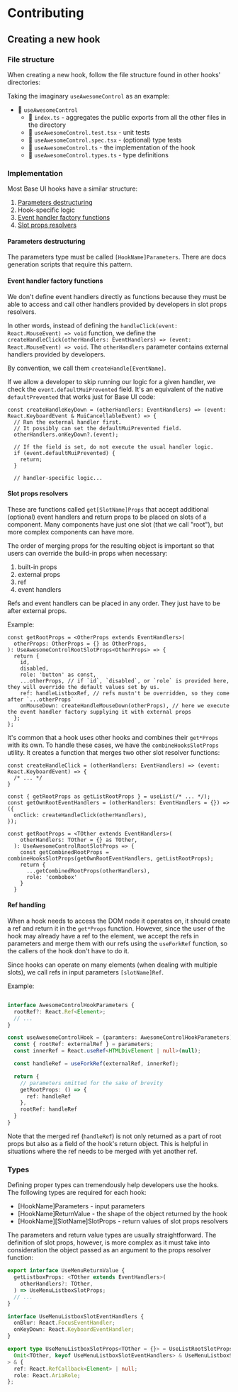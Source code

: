 # Contributing

## Creating a new hook

### File structure

When creating a new hook, follow the file structure found in other hooks' directories:

Taking the imaginary `useAwesomeControl` as an example:

- 📂 `useAwesomeControl`
  - 📄 `index.ts` - aggregates the public exports from all the other files in the directory
  - 📄 `useAwesomeControl.test.tsx` - unit tests
  - 📄 `useAwesomeControl.spec.tsx` - (optional) type tests
  - 📄 `useAwesomeControl.ts` - the implementation of the hook
  - 📄 `useAwesomeControl.types.ts` - type definitions

### Implementation

Most Base UI hooks have a similar structure:

1. [Parameters destructuring](#parameters-destructuring)
2. Hook-specific logic
3. [Event handler factory functions](#event-handler-factory-functions)
4. [Slot props resolvers](#slot-props-resolvers)

#### Parameters destructuring

The parameters type must be called `[HookName]Parameters`.
There are docs generation scripts that require this pattern.

#### Event handler factory functions

We don't define event handlers directly as functions because they must be able to access and call other handlers provided by developers in slot props resolvers.

In other words, instead of defining the `handleClick(event: React.MouseEvent) => void` function, we define the `createHandleClick(otherHandlers: EventHandlers) => (event: React.MouseEvent) => void`. The `otherHandlers` parameter contains external handlers provided by developers.

By convention, we call them `createHandle[EventName]`.

If we allow a developer to skip running our logic for a given handler, we check the `event.defaultMuiPrevented` field. It's an equivalent of the native `defaultPrevented` that works just for Base UI code:

```tsx
const createHandleKeyDown = (otherHandlers: EventHandlers) => (event: React.KeyboardEvent & MuiCancellableEvent) => {
  // Run the external handler first.
  // It possibly can set the defaultMuiPrevented field.
  otherHandlers.onKeyDown?.(event);

  // If the field is set, do not execute the usual handler logic.
  if (event.defaultMuiPrevented) {
    return;
  }

  // handler-specific logic...
```

#### Slot props resolvers

These are functions called `get[SlotName]Props` that accept additional (optional) event handlers and return props to be placed on slots of a component.
Many components have just one slot (that we call "root"), but more complex components can have more.

The order of merging props for the resulting object is important so that users can override the build-in props when necessary:

1. built-in props
2. external props
3. ref
4. event handlers

Refs and event handlers can be placed in any order.
They just have to be after external props.

Example:

```tsx
const getRootProps = <OtherProps extends EventHandlers>(
  otherProps: OtherProps = {} as OtherProps,
): UseAwesomeControlRootSlotProps<OtherProps> => {
  return {
    id,
    disabled,
    role: 'button' as const,
    ...otherProps, // if `id`, `disabled`, or `role` is provided here, they will override the default values set by us.
    ref: handleListboxRef, // refs mustn't be overridden, so they come after `...otherProps`
    onMouseDown: createHandleMouseDown(otherProps), // here we execute the event handler factory supplying it with external props
  };
};
```

It's common that a hook uses other hooks and combines their `get*Props` with its own.
To handle these cases, we have the `combineHooksSlotProps` utility.
It creates a function that merges two other slot resolver functions:

```tsx
const createHandleClick = (otherHandlers: EventHandlers) => (event: React.KeyboardEvent) => {
  /* ... */
}

const { getRootProps as getListRootProps } = useList(/* ... */);
const getOwnRootEventHandlers = (otherHandlers: EventHandlers = {}) => ({
  onClick: createHandleClick(otherHandlers),
});

const getRootProps = <TOther extends EventHandlers>(
    otherHandlers: TOther = {} as TOther,
  ): UseAwesomeControlRootSlotProps => {
    const getCombinedRootProps = combineHooksSlotProps(getOwnRootEventHandlers, getListRootProps);
    return {
      ...getCombinedRootProps(otherHandlers),
      role: 'combobox'
    }
  }

```

#### Ref handling

When a hook needs to access the DOM node it operates on, it should create a ref and return it in the `get*Props` function.
However, since the user of the hook may already have a ref to the element, we accept the refs in parameters and merge them with our refs using the `useForkRef` function, so the callers of the hook don't have to do it.

Since hooks can operate on many elements (when dealing with multiple slots), we call refs in input parameters `[slotName]Ref`.

Example:

```ts

interface AwesomeControlHookParameters {
  rootRef?: React.Ref<Element>;
  // ...
}

const useAwesomeControlHook = (paramters: AwesomeControlHookParameters) {
  const { rootRef: externalRef } = parameters;
  const innerRef = React.useRef<HTMLDivElement | null>(null);

  const handleRef = useForkRef(externalRef, innerRef);

  return {
    // parameters omitted for the sake of brevity
    getRootProps: () => {
      ref: handleRef
    },
    rootRef: handleRef
  }
}
```

Note that the merged ref (`handleRef`) is not only returned as a part of root props but also as a field of the hook's return object.
This is helpful in situations where the ref needs to be merged with yet another ref.

### Types

Defining proper types can tremendously help developers use the hooks.
The following types are required for each hook:

- [HookName]Parameters - input parameters
- [HookName]ReturnValue - the shape of the object returned by the hook
- [HookName][SlotName]SlotProps - return values of slot props resolvers

The parameters and return value types are usually straightforward.
The definition of slot props, however, is more complex as it must take into consideration the object passed as an argument to the props resolver function:

```ts
export interface UseMenuReturnValue {
  getListboxProps: <TOther extends EventHandlers>(
    otherHandlers?: TOther,
  ) => UseMenuListboxSlotProps;
  // ...
}

interface UseMenuListboxSlotEventHandlers {
  onBlur: React.FocusEventHandler;
  onKeyDown: React.KeyboardEventHandler;
}

export type UseMenuListboxSlotProps<TOther = {}> = UseListRootSlotProps<
  Omit<TOther, keyof UseMenuListboxSlotEventHandlers> & UseMenuListboxSlotEventHandlers
> & {
  ref: React.RefCallback<Element> | null;
  role: React.AriaRole;
};
```
